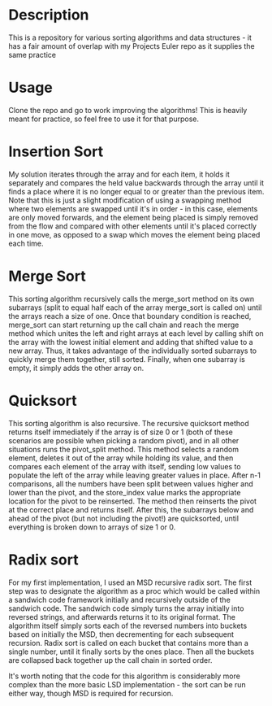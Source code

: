 # Description

This is a repository for various sorting algorithms and data structures - it
has a fair amount of overlap with my Projects Euler repo as it supplies the
same practice

# Usage

Clone the repo and go to work improving the algorithms! This is heavily meant
for practice, so feel free to use it for that purpose.

# Insertion Sort

My solution iterates through the array and for each item, it holds it separately
and compares the held value backwards through the array until it finds a
place where it is no longer equal to or greater than the previous item. Note
that this is just a slight modification of using a swapping method where two
elements are swapped until it's in order - in this case, elements are only moved
forwards, and the element being placed is simply removed from the flow and
compared with other elements until it's placed correctly in one move, as
opposed to a swap which moves the element being placed each time.

# Merge Sort

This sorting algorithm recursively calls the merge_sort method on its own
subarrays (split to equal half each of the array merge_sort is called on) until
the arrays reach a size of one. Once that boundary condition is reached,
merge_sort can start returning up the call chain and reach the merge method
which unites the left and right arrays at each level by calling shift on the
array with the lowest initial element and adding that shifted value to a
new array. Thus, it takes advantage of the individually sorted subarrays to
quickly merge them together, still sorted. Finally, when one subarray is empty,
it simply adds the other array on.

# Quicksort

This sorting algorithm is also recursive. The recursive quicksort method
returns itself immediately if the array is of size 0 or 1 (both of these
scenarios are possible when picking a random pivot), and in all other
situations runs the pivot_split method. This method selects a random element,
deletes it out of the array while holding its value, and then compares each
element of the array with itself, sending low values to populate the left of the
array while leaving greater values in place. After n-1 comparisons, all the
numbers have been split between values higher and lower than the pivot, and the
store_index value marks the appropriate location for the pivot to be reinserted.
The method then reinserts the pivot at the correct place and returns itself.
After this, the subarrays below and ahead of the pivot (but not including the
pivot!) are quicksorted, until everything is broken down to arrays of size 1 or
0.

# Radix sort

For my first implementation, I used an MSD recursive radix sort. The first step
was to designate the algorithm as a proc which would be called within a
sandwich code framework initially and recursively outside of the sandwich code.
The sandwich code simply turns the array initially into reversed strings, and
afterwards returns it to its original format. The algorithm itself simply sorts
each of the reversed numbers into buckets based on initially the MSD, then
decrementing for each subsequent recursion. Radix sort is called on each
bucket that contains more than a single number, until it finally sorts
by the ones place. Then all the buckets are collapsed back together up the call
chain in sorted order.

It's worth noting that the code for this algorithm is considerably more complex
than the more basic LSD implementation - the sort can be run either way, though
MSD is required for recursion.
